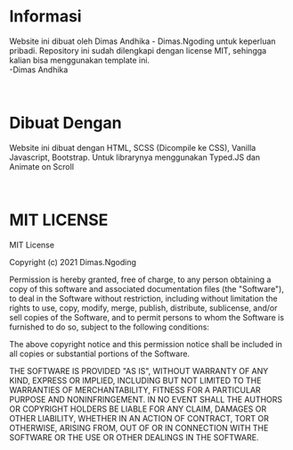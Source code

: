 # Informasi

Website ini dibuat oleh Dimas Andhika - Dimas.Ngoding untuk keperluan pribadi. Repository ini sudah dilengkapi dengan license MIT, sehingga kalian bisa menggunakan template ini.<br>
-Dimas Andhika

<br>

# Dibuat Dengan

Website ini dibuat dengan HTML, SCSS (Dicompile ke CSS), Vanilla Javascript, Bootstrap. Untuk librarynya menggunakan Typed.JS dan Animate on Scroll

<br>

# MIT LICENSE

MIT License

Copyright (c) 2021 Dimas.Ngoding

Permission is hereby granted, free of charge, to any person obtaining a copy
of this software and associated documentation files (the "Software"), to deal
in the Software without restriction, including without limitation the rights
to use, copy, modify, merge, publish, distribute, sublicense, and/or sell
copies of the Software, and to permit persons to whom the Software is
furnished to do so, subject to the following conditions:

The above copyright notice and this permission notice shall be included in all
copies or substantial portions of the Software.

THE SOFTWARE IS PROVIDED "AS IS", WITHOUT WARRANTY OF ANY KIND, EXPRESS OR
IMPLIED, INCLUDING BUT NOT LIMITED TO THE WARRANTIES OF MERCHANTABILITY,
FITNESS FOR A PARTICULAR PURPOSE AND NONINFRINGEMENT. IN NO EVENT SHALL THE
AUTHORS OR COPYRIGHT HOLDERS BE LIABLE FOR ANY CLAIM, DAMAGES OR OTHER
LIABILITY, WHETHER IN AN ACTION OF CONTRACT, TORT OR OTHERWISE, ARISING FROM,
OUT OF OR IN CONNECTION WITH THE SOFTWARE OR THE USE OR OTHER DEALINGS IN THE
SOFTWARE.
